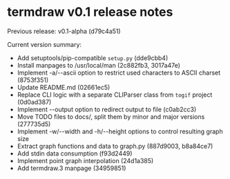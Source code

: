 termdraw v0.1 release notes
===========================

Previous release: v0.1-alpha (d79c4a51)

Current version summary:

+ Add setuptools/pip-compatible `setup.py` (dde9cbb4)
+ Install manpages to /usr/local/man (2c882fb3, 3017a47e)
+ Implement -a/--ascii option to restrict used characters to ASCII charset
  (8753f351)
+ Update README.md (02661ec5)
+ Replace CLI logic with a separate CLIParser class from `togif` project
  (0d0ad387)
+ Implement --output option to redirect output to file (c0ab2cc3)
+ Move TODO files to docs/, split them by minor and major versions (277735d5)
+ Implement -w/--width and -h/--height options to control resulting graph size
+ Extract graph functions and data to graph.py (887d9003, b8a84ce7)
+ Add stdin data consumption (f93d2449)
+ Implement point graph interpolation (24d1a385)
+ Add termdraw.3 manpage (34959851)
